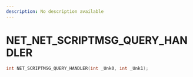 ```yaml
---
description: No description available 
---
```


# NET\_NET_SCRIPTMSG_QUERY_HANDLER

```cpp
int NET_SCRIPTMSG_QUERY_HANDLER(int _Unk0, int _Unk1);
```